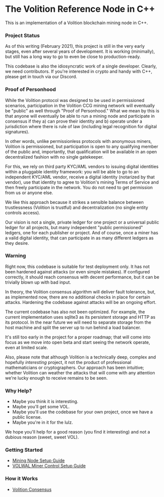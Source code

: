 # The Volition Reference Node in C++

This is an implementation of a Volition blockchain mining node in C++.

### Project Status

As of this writing (February 2021), this project is still in the very early stages, even after several years of development. It is working (minimally), but still has a long way to go to even be close to production-ready.

This codebase is also the idiosyncratic work of a single developer. Clearly, we need contributors. If you're interested in crypto and handy with C++, please get in touch via our Discord.


### Proof of Personhood

While the Volition protocol was designed to be used in permissioned scenarios, participation in the Volition CCG mining network will eventually be "public" as well through "Proof of Personhood." What we mean by this is that anyone will eventually be able to run a mining node and participate in consensus if they a) can prove their identity and b) operate under a jurisdiction where there is rule of law (including legal recognition for digital signatures).

In other words, unlike permissionless protocols with anonymous miners, Volition is permissioned, but participation is open to any qualifying member of the public and, importantly, that qualification will be available in an open decentralized fashion with no single gatekeeper.

For this, we rely on third party KYC/AML vendors to issuing digital identities within a pluggable identity framework: you will be able to go to an independent KYC/AML vendor, receive a digital identity (notarized by that vendor), use that identity to agree to Volition's mining Terms of Service and then freely participate in the network. You do not need to get permission from us or anyone else.

We like this approach because it strikes a sensible balance between trustlessness (Volition is trustful) and decentralization (no single entity controls access).

Our vision is not a single, private ledger for one project or a universal public ledger for all projects, but many independent "public permissioned" ledgers, one for each publisher or project. And of course, once a miner has a valid digital identity, that can participate in as many different ledgers as they desire.

### Warning

Right now, this codebase is suitable for test deployment only. It has not been hardened against attacks (or even simple mistakes). If configured correctly, it should reach consensus with decent performance, but it can be trivially blown up with bad input.

In theory, the Volition consensus algorithm will deliver fault tolerance, but, as implemented now, there are no additional checks in place for certain attacks. Hardening the codebase against attacks will be an ongoing effort.

The current codebase has also not been optimized. For example, the current implementation uses sqlite3 as its persistent storage and HTTP as its protocol. In the near future we will need to separate storage from the host machine and split the server up to run behind a load balancer.

It's still too early in the project for a proper roadmap; that will come into focus as we move into open beta and start seeing the network operate, even at limited scale.

Also, please note that although Volition is a technically deep, complex and hopefully *interesting* project, it not the product of professional mathematicians or cryptographers. Our approach has been intuitive; whether Volition can weather the attacks that will come with any attention we're lucky enough to receive remains to be seen.

### Why Help?

- Maybe you think it is interesting.
- Maybe you'll get some VOL.
- Maybe you'll use the codebase for your own project, once we have a public license.
- Maybe you're in it for the lulz.

We hope you'll help for a good reason (you find it interesting) and not a dubious reason (sweet, sweet VOL).

### Getting Started

- [Mining Node Setup Guide](docs/mining-node-setup-guide/mining-node-setup-guide.md)
- [VOLWAL Miner Control Setup Guide](docs/mining-node-setup-guide/volwal-miner-control-setup-guide.md)

### How it Works

- [Volition Consensus](docs/consensus.md)

